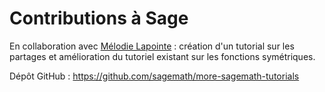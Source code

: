 # Contributions à Sage

En collaboration avec [Mélodie Lapointe]() : 
création d'un tutorial sur les partages et amélioration du tutoriel existant sur les fonctions symétriques. 

Dépôt GitHub : https://github.com/sagemath/more-sagemath-tutorials
